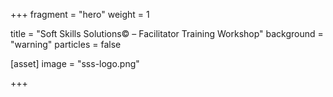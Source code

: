 +++
fragment = "hero"
weight = 1

title = "Soft Skills Solutions© – Facilitator Training Workshop"
background = "warning"
particles = false

[asset]
  image = "sss-logo.png"
  


+++




